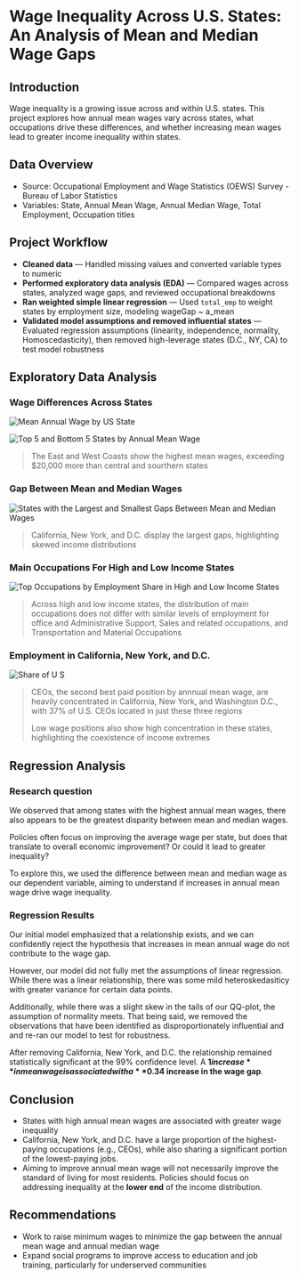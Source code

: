 # Wage Inequality Across U.S. States: An Analysis of Mean and Median Wage Gaps

## Introduction
Wage inequality is a growing issue across and within U.S. states. This project explores how annual mean wages vary across states, what occupations drive these differences, and whether increasing mean wages lead to greater income inequality within states.

## Data Overview
- Source: Occupational Employment and Wage Statistics (OEWS) Survey - Bureau of Labor Statistics 
- Variables: State, Annual Mean Wage, Annual Median Wage, Total Employment, Occupation titles

## Project Workflow

- **Cleaned data** — Handled missing values and converted variable types to numeric
- **Performed exploratory data analysis (EDA)** — Compared wages across states, analyzed wage gaps, and reviewed occupational breakdowns
- **Ran weighted simple linear regression** — Used `total_emp` to weight states by employment size, modeling wageGap ~ a_mean
- **Validated model assumptions and removed influential states** — Evaluated regression assumptions (linearity, independence, normality, Homoscedasticity), then removed high-leverage states (D.C., NY, CA) to test model robustness

## Exploratory Data Analysis

### Wage Differences Across States
![Mean Annual Wage by US State](https://github.com/user-attachments/assets/7ef0450e-5ef2-42d9-bf61-dcfd32183016)

![Top 5 and Bottom 5 States by Annual Mean Wage](https://github.com/user-attachments/assets/f9af7e28-edf0-426a-a4b1-82a57d86ce5a)
> The East and West Coasts show the highest mean wages, exceeding $20,000 more than central and sourthern states

### Gap Between Mean and Median Wages
![States with the Largest and Smallest Gaps Between Mean and Median Wages](https://github.com/user-attachments/assets/74696b4e-7ae0-4e9c-8376-40780af1e4ea)
> California, New York, and D.C. display the largest gaps, highlighting skewed income distributions

### Main Occupations For High and Low Income States
![Top Occupations by Employment Share in High and Low Income States](https://github.com/user-attachments/assets/c9facb64-2ea4-4a47-87c7-63534e5b46af)
> Across high and low income states, the distribution of main occupations does not differ with similar levels of employment for office and Administrative Support, Sales and related occupations, and Transportation and Material Occupations


### Employment in California, New York, and D.C.
![Share of U S](https://github.com/user-attachments/assets/31f53c91-b297-43d5-ab2b-d290b0d1414d)
> CEOs, the second best paid position by annnual mean wage, are heavily concentrated in California, New York, and Washington D.C., with 37% of U.S. CEOs located in just these three regions
> 
> Low wage positions also show high concentration in these states, highlighting the coexistence of income extremes

## Regression Analysis

### Research question
We observed that among states with the highest annual mean wages, there also appears to be the greatest disparity between mean and median wages.  

Policies often focus on improving the average wage per state, but does that translate to overall economic improvement? Or could it lead to greater inequality?

To explore this, we used the difference between mean and median wage as our dependent variable, aiming to understand if increases in annual mean wage drive wage inequality.

### Regression Results
Our initial model emphasized that a relationship exists, and we can confidently reject the hypothesis that increases in mean annual wage do not contribute to the wage gap.

However, our model did not fully met the assumptions of linear regression. While there was a linear relationship, there was some mild heteroskedasiticy with greater variance for certain data points.

Additionally, while there was a slight skew in the tails of our QQ-plot, the assumption of normality meets. That being said, we removed the observations that have been identified as disproportionately influential and and re-ran our model to test for robustness.

After removing California, New York, and D.C. the relationship remained statistically significant at the 99% confidence level. A **$1 increase** in mean wage is associated with a **$0.34 increase in the wage gap**.


## Conclusion

- States with high annual mean wages are associated with greater wage inequality
- California, New York, and D.C. have a large proportion of the highest-paying occupations (e.g., CEOs), while also sharing a significant portion of the lowest-paying jobs.  
- Aiming to improve annual mean wage will not necessarily improve the standard of living for most residents. Policies should focus on addressing inequality at the **lower end** of the income distribution.

## Recommendations
- Work to raise minimum wages to minimize the gap between the annual mean wage and annual median wage
- Expand social programs to improve access to education and job training, particularly for underserved communities
